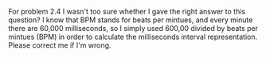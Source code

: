 For problem 2.4
I wasn't too sure whether I gave the right answer to this question? 
I know that BPM stands for beats per mintues, and every minute there are 60,000 milliseconds, so I simply used 600,00 divided by beats per mintues (BPM) in order to calculate the milliseconds interval representation.
Please correct me if I'm wrong.

